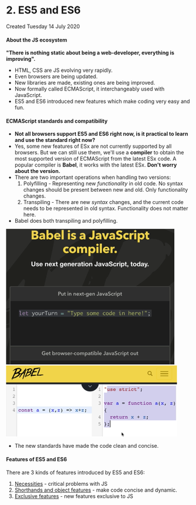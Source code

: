 # 2. ES5 and ES6

Created Tuesday 14 July 2020

#### About the JS ecosystem

**"There is nothing static about being a web-developer, everything is improving".**

- HTML, CSS are JS evolving very rapidly.
- Even browsers are being updated.
- New libraries are made, existing ones are being improved.
- Now formally called ECMAScript, it interchangeably used with JavaScript.
- ES5 and ES6 introduced new features which make coding very easy and fun.

#### ECMAScript standards and compatibility

- **Not all browsers support ES5 and ES6 right now, is it practical to learn and use the standard right now?**
- Yes, some new features of ESx are not currently supported by all browsers. But we can still use them, we'll use a **compiler** to obtain the most supported version of ECMAScript from the latest ESx code. A popular compiler is **Babel**, it works with the latest ESx. **Don't worry about the version.**
- There are two important operations when handling two versions:
  1.  Polyfilling - Representing new _functionality_ in old code. No syntax changes should be present between new and old. Only functionality changes.
  2.  Transpiling - There are new _syntax_ changes, and the current code needs to be represented in old syntax. Functionality does not matter here.
- Babel does both transpiling and polyfilling.

![](/assets/2_ES5_and_ES6-image-1.png) ![](/assets/2_ES5_and_ES6-image-2.png)

- The new standards have made the code clean and concise.

#### Features of ES5 and ES6

There are 3 kinds of features introduced by ES5 and ES6:

1. [Necessities](A_Necessities.md) - critical problems with JS
2. [Shorthands and object features](B_Shorthands_and_object_features.md) - make code concise and dynamic.
3. [Exclusive features](C_JS_exclusive_features.md) - new features exclusive to JS
